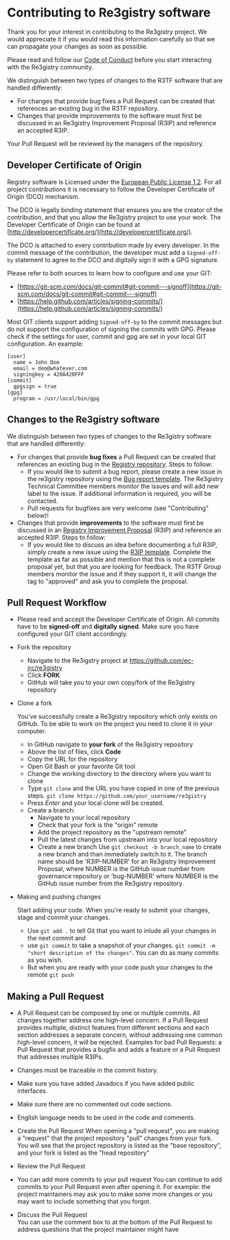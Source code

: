 # Contributing to Re3gistry software

Thank you for your interest in contributing to the Re3gistry project. We would appreciate it if you would read this information carefully so that we can propagate your changes as soon as possible.

Please read and follow our [Code of Conduct](CODE_OF_CONDUCT.adoc) before you start interacting with the Re3gistry community.


We distinguish between two types of changes to the R3TF software that are handled differently:

* For changes that provide bug fixes a Pull Request can be created that references an existing bug in the R3TF repository.
* Changes that provide improvements to the software must first be discussed in an Re3gistry Improvement Proposal (R3IP) and reference an accepted R3IP.

Your Pull Request will be reviewed by the managers of the repository.


## Developer Certificate of Origin
Registry software is Licensed under the [European Public License 1.2](https://opensource.org/licenses/EUPL-1.2). For all project contributions it is necessary to follow the Developer Certificate of Origin (DCO) mechanism.

The DCO is legally binding statement that ensures you are the creator of the contribution, and that you allow the Re3gistry project to use your work. The Developer Certificate of Origin can be found at [http://developercertificate.org/](http://developercertificate.org/).

The DCO is attached to every contribution made by every developer. In the commit message of the contribution, the developer must add a `Signed-off-by` statement to agree to the DCO and digitally sign it with a GPG signature.

Please refer to both sources to learn how to configure and use your GIT:
* [https://git-scm.com/docs/git-commit#git-commit---signoff](https://git-scm.com/docs/git-commit#git-commit---signoff)
* [https://help.github.com/articles/signing-commits/](https://help.github.com/articles/signing-commits/)

Most GIT clients support adding `Signed-off-by` to the commit messages but do not support the configuration of signing the commits with GPG. Please check if the settings for user, commit and gpg are set in your local GIT configuration. An example:
      
```
[user]
  name = John Doe
  email = deo@whatever.com
  signingkey = 420A420FFF
[commit]
  gpgsign = true
[gpg]
  program = /usr/local/bin/gpg
```

## Changes to the Re3gistry software
We distinguish between two types of changes to the Re3gistry software that are handled differently:
* For changes that provide **bug fixes** a Pull Request can be created that references an existing bug in the [Registry repository](https://github.com/ec-jrc/re3gistry/issues). Steps to follow:
    * If you would like to submit a bug report, please create a new issue in the re3gistry repository using the [Bug report template](https://github.com/ec-jrc/re3gistry/issues/new?assignees=&labels=&template=re3gistry-problem.md). The Re3gistry Technical Committee members monitor the issues and will add new label to the issue. If additional information is required, you will be contacted.
    * Pull requests for bugfixes are very welcome (see "Contributing" below)!
* Changes that provide **improvements** to the software must first be discussed in an [Registry Improvement Proposal](https://github.com/ec-jrc/re3gistry/issues/new?assignees=&labels=&template=re3gistry-improvement-proposal.md) (R3IP) and reference an accepted R3IP. Steps to follow:
    * If you would like to discuss an idea before documenting a full R3IP, simply create a new issue using the [R3IP template](https://github.com/ec-jrc/re3gistry/issues/new?assignees=&labels=&template=re3gistry-improvement-proposal.md). Complete the template as far as possible and mention that this is not a complete proposal yet, but that you are looking for feedback. The R3TF Group members monitor the issue and if they support it, it will change the tag to "approved" and ask you to complete the proposal.
    
    
## Pull Request Workflow
* Please read and accept the Developer Certificate of Origin. All commits have to be **signed-off** and **digitally signed**. Make sure you have configured your GIT client accordingly.
* Fork the repository
    * Navigate to the Re3igstry project at https://github.com/ec-jrc/re3gistry
    * Click **FORK**
    * GitHub will take you to your own copy/fork of the Re3gistry repository
* Clone a fork

   You've successfully create a Re3gistry repository which only exists on GitHub. To be able to work on the project you need to clone it in your computer.
     * In GitHub navigate to **your fork** of the Re3gistry repository
     * Above the list of files, click **Code**
     * Copy the URL for the repository
     * Open Git Bash or your favorite Git tool
     * Change the working directory to the directory where you want to clone
     * Type `git clone` and the URL you have copied in one of the previous steps. 
     `git clone https://github.com/your_username/re3gistry`
     * Press *Enter* and your local clone will be created.
     * Create a branch:
         * Navigate to your local repository
         * Check that your fork is the "origin" remote
         * Add the project repository as the "upstream remote"
         * Pull the latest changes from upstream into your local repository
         * Create a new branch
         Use `git checkout -b branch_name` to create a new branch and than immediately switch to it. 
         The branch name should be 'R3IP-NUMBER' for an Re3gistry Improvement Proposal, where NUMBER is the GitHub issue number from governance repository or 'bug-NUMBER' where NUMBER is the GitHub issue number from the Re3gistry repository.
* Making and pushing changes

   Start adding your code. When you're ready to submit your changes, stage and commit your changes. 
   * Use `git add .` to tell Git that you want to inlude all your changes in the next commit and 
   * use `git commit` to take a snapshot of your changes. 
   `git commit -m "short description of the changes"`. You can do as many commits as you wish. 
   * But when you are ready with your code push your changes to the remote `git push`

## Making a Pull Request
* A Pull Request can be composed by one or multiple commits. All changes together address one high-level concern. If a Pull Request provides multiple, distinct features from different sections and each section addresses a separate concern, without addressing one common high-level concern, it will be rejected. Examples for bad Pull Requests: a Pull Request that provides a bugfix and adds a feature or a Pull Request that addresses multiple R3IPs.
* Changes must be traceable in the commit history.
* Make sure you have added Javadocs if you have added public interfaces.
* Make sure there are no commented out code sections.
* English language needs to be used in the code and comments.


* Create the Pull Request
   When opening a "pull request", you are making a "request" that the project repository "pull" changes from your fork. You will see that the project repository is listed as the "base repository", and your fork is listed as the "head repository"
* Review the Pull Request
* You can add more commits to your pull request
   You can continue to add commits to your Pull Request even after opening it. For example: the project maintainers may ask you to make some more changes or you may want to include something that you forgot.
* Discuss the Pull Request   
   You can use the comment box to at the bottom of the Pull Request to address questions that the project maintainer might have
